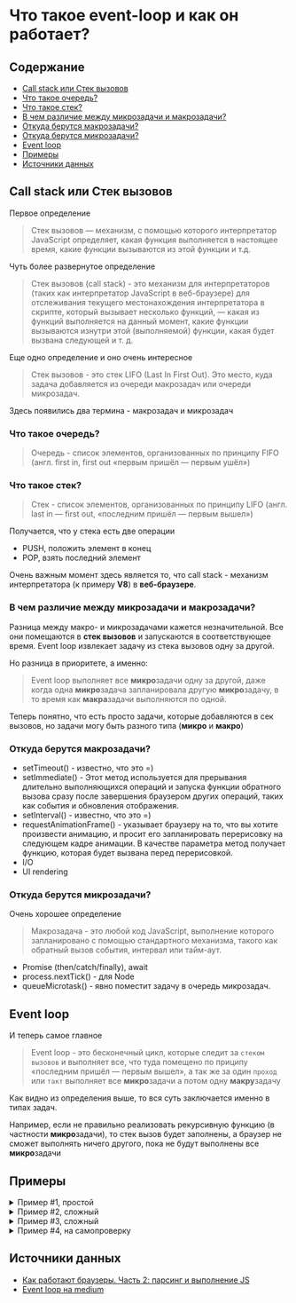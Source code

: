 
# Что такое event-loop и как он работает?

## Содержание

- [Call stack или Стек вызовов](#call-stack-или-стек-вызовов)
- [Что такое очередь?](#что-такое-очередь)
- [Что такое стек?](#что-такое-стек)
- [В чем различие между микрозадачи и макрозадачи?](#в-чем-различие-между-микрозадачи-и-макрозадачи)
- [Откуда берутся макрозадачи?](#откуда-берутся-макрозадачи)
- [Откуда берутся микрозадачи?](#откуда-берутся-микрозадачи)
- [Event loop](#event-loop)
- [Примеры](#примеры)
- [Источники данных](#источники-данных)

## Call stack или Стек вызовов

Первое определение

> Стек вызовов — механизм, с помощью которого интерпретатор JavaScript определяет, какая функция выполняется в настоящее время, какие функции вызываются из этой функции и т.д.

Чуть более развернутое определение

> Стек вызовов (call stack) - это механизм для интерпретаторов (таких как интерпретатор JavaScript в веб-браузере) для отслеживания текущего местонахождения интерпретатора в скрипте, который вызывает несколько функций, — какая из функций выполняется на данный момент, какие функции вызываются изнутри этой (выполняемой) функции, какая будет вызвана следующей и т. д.

Еще одно определение и оно очень интересное

> Стек вызовов - это стек LIFO (Last In First Out). Это место, куда задача добавляется из очереди макрозадач или очереди микрозадач.

Здесь появились два термина - макрозадач и микрозадач

### Что такое очередь?

> Очередь - список элементов, организованных по принципу FIFO (англ. first in, first out «первым пришёл — первым ушёл») 

### Что такое стек?

> Стек - список элементов, организованных по принципу LIFO (англ. last in — first out, «последним пришёл — первым вышел»)

Получается, что у стека есть две операции

- PUSH, положить элемент в конец
- POP, взять последний элемент

Очень важным момент здесь является то, что call stack - механизм интерпретатора (к примеру **V8**) в **веб-браузере**.

### В чем различие между микрозадачи и макрозадачи?

Разница между макро- и микрозадачами кажется незначительной. Все они помещаются в **стек вызовов** и запускаются в соответствующее время. Event loop извлекает задачу из стека вызовов одну за другой.

Но разница в приоритете, а именно:

> Event loop выполняет все **микро**задачи одну за другой, даже когда одна **микро**задача запланировала другую **микро**задачу, в то время как **макра**задачи выполняются по одной.

Теперь понятно, что есть просто задачи, которые добавляются в сек вызовов, но задачи могу быть разного типа (**микро** и **макро**)

### Откуда берутся макрозадачи?

- setTimeout() - известно, что это =)
- setImmediate() - Этот метод используется для прерывания длительно выполняющихся операций и запуска функции обратного вызова сразу после завершения браузером других операций, таких как события и обновления отображения.
- setInterval() - известно, что это =)
- requestAnimationFrame() - указывает браузеру на то, что вы хотите произвести анимацию, и просит его запланировать перерисовку на следующем кадре анимации. В качестве параметра метод получает функцию, которая будет вызвана перед перерисовкой.
- I/O
- UI rendering

### Откуда берутся микрозадачи?

Очень хорошее определение

> Макрозадача - это любой код JavaScript, выполнение которого запланировано с помощью стандартного механизма, такого как обратный вызов события, интервал или тайм-аут.

- Promise (then/catch/finally), await
- process.nextTick() - для Node
- queueMicrotask() - явно поместит задачу в очередь микрозадач.

## Event loop

И теперь самое главное

> Event loop - это бесконечный цикл, которые следит за `стеком вызовов` и выполняет все, что туда помещено по приципу «последним пришёл — первым вышел», а так же за один `проход` или `такт` выполняет все **микро**задачи а потом одну **макру**задачу

Как видно из определения выше, то вся суть заключается именно в типах задач.

Например, если не правильно реализовать рекурсивную функцию (в частности **микро**задачи), то стек вызов будет заполнены, а браузер не сможет выполнять ничего другого, пока не будут выполнены все **микро**задачи

## Примеры

<details>
  <summary>Пример #1, простой</summary>

```js
  setTimeout(() => console.log('Таймаут'), 0);

  let promise = new Promise((resolve, reject) => {
    console.log('Создание промиса');
    resolve()
  })

  promise.then(() => console.log('Обработка промиса'));

  console.log('Конец скрипта');
```

Решение:

1. Макрозадача `setTimeout(() => console.log('Таймаут'), 0)` в очередь макрозадач (в очереди нет пока никого и задача первая)
1. Микрозадача, но внутри нее основной поток, ничего сложного, выводим `console.log('Создание промиса')` и в очередь микрозадач (в очереди нет пока никого и задача первая)
1. Микрозадача `() => console.log('Обработка промиса')` в очередь микрозадач (сейчас там пункт `2`)
1. Основной поток, ничего сложного, выводим `console.log('Конец скрипта')`

Вывод:

```js
output: 'Создание промиса'  // основной поток
output: 'Конец скрипта'     // основной поток
output: 'Обработка промиса' // микрозадача
output: 'Таймаут'           // макрозадача
```

</details>


<details>
  <summary>Пример #2, сложный</summary>

```js
console.log(1);

setTimeout(() => console.log(2));

Promise.resolve().then(() => console.log(3));

Promise.resolve().then(() => setTimeout(() => console.log(4)));

Promise.resolve().then(() => console.log(5));

setTimeout(() => console.log(6));

console.log(7);
```

1. Основной поток, ничего сложного, выводим `console.log(1)`
1. Макрозадача `setTimeout(() => console.log(2))` в очередь макрозадач (в очереди нет пока никого и задача первая)
1. Микрозадача `console.log(3)` помещаем в очередь (в очереди нет пока никого и задача первая)
1. Микрозадача `setTimeout(() => console.log(4))` в которой лежит макрозадача. Тут главное не переживать и помнить, что когда очередь дойдет до этой задачи, то мы просто поместим в конец макрозадач эту задачу
1. Микрозадача `console.log(5)` помечаем в очередь (сейчас там пункты `3`, `4`)
1. Макрозадача `setTimeout(() => console.log(6))` в очередь (сейчас там пункты `1`, в самом конце `4`)
1. Основной поток, ничего сложного, выводим `console.log(7)`

Вывод:

```js
output: '1' // основной поток
output: '7' // основной поток
output: '3' // микрозадача
output: '5' // микрозадача
output: '2' // макрозадача
output: '6' // макрозадача
output: '4' // создание макрозадачи внутри микрозадачи
```

</details>

<details>
  <summary>Пример #3, сложный</summary>

```js
console.log(1);

setTimeout(() => console.log(2));

Promise.reject(3).catch(console.log);

new Promise(resolve => setTimeout(resolve)).then(() => console.log(4));

Promise.resolve(5).then(console.log);

console.log(6);

setTimeout(() => console.log(7),0);

```

Здесь все как в задаче выше, но стоить заметить, что
> new Promise(resolve => setTimeout(resolve)).then(() => console.log(4))
Макрозадача порождает микрозадачу, а это значит, что теперь выполнение макрозадач завершается пока не выполнятся все микрозадачи.

Поэтому после `2` идет `4` а потом уже `7`

Вывод:

```js
output: '1' // основной поток
output: '6' // основной поток
output: '3' // микрозадача
output: '5' // микрозадача
output: '2' // макрозадача
output: '4' // микрозадача
output: '7' // макрозадача
```

</details>

<details>
  <summary>Пример #4, на самопроверку</summary>

```js
const myPromise = (delay) => new Promise((res, rej) => { setTimeout(res, delay) })

setTimeout(() => console.log('in setTimeout1'), 1000);
myPromise(1000).then(res => console.log('in Promise 1'));
setTimeout(() => console.log('in setTimeout2'), 100);
myPromise(2000).then(res => console.log('in Promise 2')); 
setTimeout(() => console.log('in setTimeout3'), 2000);
myPromise(1000).then(res => console.log('in Promise 3'));
setTimeout(() => console.log('in setTimeout4'), 1000);
myPromise(5000).then(res => console.log('in Promise '));

```

Здесь без таблички мне сложно в голове все смоделировать

Начнем с того, что у нас есть очередь WEB.API

Давайте ее для начала заполним

- () => console.log('in setTimeout1'), 1000
- promise(setTimeout), 1000
- () => console.log('in setTimeout2'), 100
- promise(setTimeout), 2000
- () => console.log('in setTimeout3'), 2000
- promise(setTimeout), 1000
- () => console.log('in setTimeout4'), 1000
- promise(setTimeout), 5000

теперь все задачи зарегистрированы и теперь становится ясно, что тут все дело в таймере, у кого таймер истек, то идет в очередь выполнения

Первый таймер - 100, а там макротаска - console.log('in setTimeout2'), до следующей задачи 900 миллисекунд

Вывод
```js
output: 'in setTimeout2'
output: 'in setTimeout1'
output: 'in Promise 1'
output: 'in Promise 3'
output: 'in setTimeout4'
output: 'in Promise 2'
output: 'in setTimeout3'
output: 'in Promise'
```

</details>

## Источники данных

- [Как работают браузеры. Часть 2: парсинг и выполнение JS](https://habr.com/ru/company/kts/blog/678034/)
- [Event loop на medium](https://medium.com/globant/what-are-micro-tasks-and-macro-tasks-in-the-event-loop-29bc0abdd445)